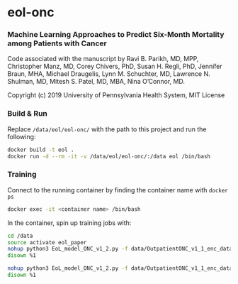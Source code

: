 # eol-onc
### Machine Learning Approaches to Predict Six-Month Mortality among Patients with Cancer

Code associated with the manuscript by Ravi B. Parikh, MD, MPP, Christopher Manz, MD, Corey Chivers, PhD, Susan H. Regli, PhD, Jennifer Braun, MHA, Michael Draugelis, Lynn M. Schuchter, MD, Lawrence N. Shulman, MD, Mitesh S. Patel, MD, MBA, Nina O’Connor, MD.

Copyright (c) 2019 University of Pennsylvania Health System, MIT License


### Build & Run

Replace `/data/eol/eol-onc/` with the path to this project and run the following:

```bash
docker build -t eol .
docker run -d --rm -it -v /data/eol/eol-onc/:/data eol /bin/bash
```

### Training

Connect to the running container by finding the container name with `docker ps`

```bash
docker exec -it <container name> /bin/bash
```

In the container, spin up training jobs with:
```bash
cd /data
source activate eol_paper
nohup python3 EoL_model_ONC_v1_2.py -f data/OutpatientONC_v1_1_enc_data_features.csv --n-iter 100 --k-cv 5 -m rf > rf_gs.out &
disown %1

nohup python3 EoL_model_ONC_v1_2.py -f data/OutpatientONC_v1_1_enc_data_features.csv --n-iter 100 --k-cv 5 -m gb > gb_gs.out &
disown %1
```

